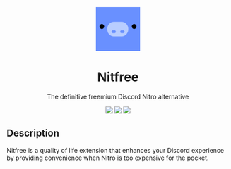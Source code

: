 <p align="center">
  <img width="100" src="./src/assets/logo.png">
</p>

<h1 align="center">Nitfree</h1>
<p align="center">The definitive freemium Discord Nitro alternative</p>

<p align="center">
  <img src="https://img.shields.io/github/v/tag/eoussama/nitfree" />
  <img src="https://img.shields.io/github/license/eoussama/nitfree" />
  <img src="https://img.shields.io/github/languages/code-size/eoussama/nitfree" />
</p>

## Description

Nitfree is a quality of life extension that enhances your Discord experience by providing convenience when Nitro is too expensive for the pocket.
